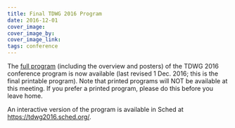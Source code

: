 ```yaml
---
title: Final TDWG 2016 Program
date: 2016-12-01
cover_image: 
cover_image_by: 
cover_image_link: 
tags: conference
---
```


The [full program](http://www.tdwg.org/conference2016/#c1803) (including the overview and posters) of the TDWG 2016 conference program is now available (last revised 1 Dec. 2016; this is the final printable program). Note that printed programs will NOT be available at this meeting. If you prefer a printed program, please do this before you leave home.

An interactive version of the program is available in Sched at <https://tdwg2016.sched.org/>.
